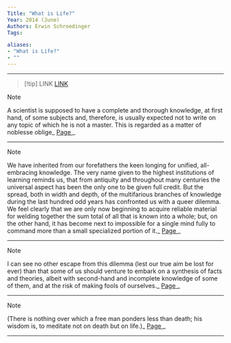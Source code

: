 ```yaml
---
Title: "What is Life?"
Year: 2014 (June)
Authors: Erwin Schroedinger
Tags: 

aliases: 
- "What is Life?"
- ""
---
```

---
> [!tip] LINK
> [LINK](zotero://select/library/items/7MQ7IYZM.md)


> [!note]
>A scientist is supposed to have a complete and thorough knowledge, at first hand, of some subjects and, therefore, is usually expected not to write on any topic of which he is not a master. This is regarded as a matter of noblesse oblige_ [Page ](zotero://open-pdf/library/items/KZ8YJAJ8?page=&annotation=8ZC76UP5)_
---
> [!note]
>We have inherited from our forefathers the keen longing for unified, all-embracing knowledge. The very name given to the highest institutions of learning reminds us, that from antiquity and throughout many centuries the universal aspect has been the only one to be given full credit. But the spread, both in width and depth, of the multifarious branches of knowledge during the last hundred odd years has confronted us with a queer dilemma. We feel clearly that we are only now beginning to acquire reliable material for welding together the sum total of all that is known into a whole; but, on the other hand, it has become next to impossible for a single mind fully to command more than a small specialized portion of it._ [Page ](zotero://open-pdf/library/items/KZ8YJAJ8?page=&annotation=8XL4LC2K)_
---
> [!note]
>I can see no other escape from this dilemma (lest our true aim be lost for ever) than that some of us should venture to embark on a synthesis of facts and theories, albeit with second-hand and incomplete knowledge of some of them, and at the risk of making fools of ourselves._ [Page ](zotero://open-pdf/library/items/KZ8YJAJ8?page=&annotation=JSN85N8H)_
---
> [!note]
>(There is nothing over which a free man ponders less than death; his wisdom is, to meditate not on death but on life.)_ [Page ](zotero://open-pdf/library/items/KZ8YJAJ8?page=&annotation=38T8NHVZ)_
---
